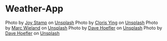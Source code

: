 # Weather-App

<span>Photo by <a href="https://unsplash.com/@joyfulphotos?utm_source=unsplash&amp;utm_medium=referral&amp;utm_content=creditCopyText">Joy Stamp</a> on <a href="https://unsplash.com/s/photos/rainy?utm_source=unsplash&amp;utm_medium=referral&amp;utm_content=creditCopyText">Unsplash</a></span>
<span>Photo by <a href="https://unsplash.com/@clorisyy?utm_source=unsplash&amp;utm_medium=referral&amp;utm_content=creditCopyText">Cloris Ying</a> on <a href="https://unsplash.com/s/photos/snowy?utm_source=unsplash&amp;utm_medium=referral&amp;utm_content=creditCopyText">Unsplash</a></span>
<span>Photo by <a href="https://unsplash.com/@marcwieland95?utm_source=unsplash&amp;utm_medium=referral&amp;utm_content=creditCopyText">Marc Wieland</a> on <a href="https://unsplash.com/s/photos/cloudy?utm_source=unsplash&amp;utm_medium=referral&amp;utm_content=creditCopyText">Unsplash</a></span>
<span>Photo by <a href="https://unsplash.com/@johnwestrock?utm_source=unsplash&amp;utm_medium=referral&amp;utm_content=creditCopyText">Dave Hoefler</a> on <a href="https://unsplash.com/s/photos/foggy?utm_source=unsplash&amp;utm_medium=referral&amp;utm_content=creditCopyText">Unsplash</a></span>
<span>Photo by <a href="https://unsplash.com/@johnwestrock?utm_source=unsplash&amp;utm_medium=referral&amp;utm_content=creditCopyText">Dave Hoefler</a> on <a href="https://unsplash.com/s/photos/clear-sky?utm_source=unsplash&amp;utm_medium=referral&amp;utm_content=creditCopyText">Unsplash</a></span>
